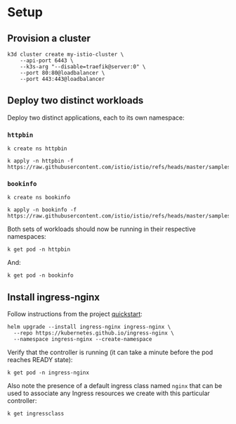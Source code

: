 # Setup

## Provision a cluster

```shell
k3d cluster create my-istio-cluster \
    --api-port 6443 \
    --k3s-arg "--disable=traefik@server:0" \
    --port 80:80@loadbalancer \
    --port 443:443@loadbalancer
```

## Deploy two distinct workloads

Deploy two distinct applications, each to its own namespace:

### `httpbin`

```shell
k create ns httpbin
```

```shell
k apply -n httpbin -f https://raw.githubusercontent.com/istio/istio/refs/heads/master/samples/httpbin/httpbin.yaml
```

### `bookinfo`

```shell
k create ns bookinfo
```

```shell
k apply -n bookinfo -f https://raw.githubusercontent.com/istio/istio/refs/heads/master/samples/bookinfo/platform/kube/bookinfo.yaml
```

Both sets of workloads should now be running in their respective namespaces:

```shell
k get pod -n httpbin
```

And:

```shell
k get pod -n bookinfo
```

## Install ingress-nginx

Follow instructions from the project [quickstart](https://kubernetes.github.io/ingress-nginx/deploy/#quick-start):

```shell
helm upgrade --install ingress-nginx ingress-nginx \
  --repo https://kubernetes.github.io/ingress-nginx \
  --namespace ingress-nginx --create-namespace
```

Verify that the controller is running (it can take a minute before the pod reaches READY state):

```shell
k get pod -n ingress-nginx
```

Also note the presence of a default ingress class named `nginx` that can be used to associate any Ingress resources we create with this particular controller:

```shell
k get ingressclass
```
